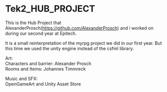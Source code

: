 # Tek2_HUB_PROJECT

This is the Hub Project that AlexanderProsch(https://github.com/AlexanderProsch) and i worked on during our second year at Epitech.

It is a small reinterpretation of the myrpg project we did in our first year.
But this time we used the unity engine instead of the csfml library.

Art:<br>
Characters and barrier: Alexander Prosch<br>
Rooms and Items: Johannes Timmreck

Music and SFX:<br>
     OpenGameArt and Unity Asset Store

